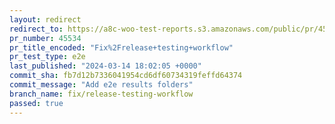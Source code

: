 ```yaml
---
layout: redirect
redirect_to: https://a8c-woo-test-reports.s3.amazonaws.com/public/pr/45534/e2e/index.html
pr_number: 45534
pr_title_encoded: "Fix%2Frelease+testing+workflow"
pr_test_type: e2e
last_published: "2024-03-14 18:02:05 +0000"
commit_sha: fb7d12b7336041954cd6df60734319feffd64374
commit_message: "Add e2e results folders"
branch_name: fix/release-testing-workflow
passed: true
---
```

